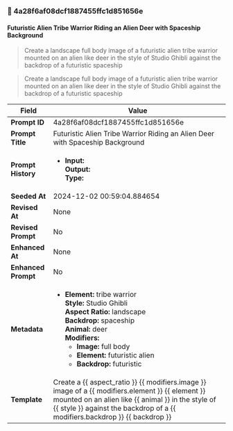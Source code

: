 

### 📜 4a28f6af08dcf1887455ffc1d851656e

#### Futuristic Alien Tribe Warrior Riding an Alien Deer with Spaceship Background

> Create a landscape full body image of a futuristic alien tribe warrior mounted on an alien like deer in the style of Studio Ghibli against the backdrop of a futuristic spaceship

> Create a landscape full body image of a futuristic alien tribe warrior mounted on an alien like deer in the style of Studio Ghibli against the backdrop of a futuristic spaceship

| Field          | Value                                                                                                                                                                      |
|----------------|----------------------------------------------------------------------------------------------------------------------------------------------------------------------------|
| **Prompt ID**  | 4a28f6af08dcf1887455ffc1d851656e                                                                                                                                                            |
| **Prompt Title**  | Futuristic Alien Tribe Warrior Riding an Alien Deer with Spaceship Background                                                                                                                                                            |
| **Prompt History** | <ul><li>**Input:**  <br> **Output:**  <br> **Type:** </li></ul> |
| **Seeded At** | 2024-12-02 00:59:04.884654                                                                                                                                                   |
| **Revised At** | None                                                                                                                                                   |
| **Revised Prompt** | No                                                                                                                                                                      |
| **Enhanced At** | None                                                                                                                                                  |
| **Enhanced Prompt** | No                                                                                                                                                                    |
| **Metadata**   | <ul><li>**Element:** tribe warrior <br> **Style:** Studio Ghibli <br> **Aspect Ratio:** landscape <br> **Backdrop:** spaceship <br> **Animal:** deer <br> **Modifiers:**<ul><li>**Image:** full body</li><li>**Element:** futuristic alien</li><li>**Backdrop:** futuristic</li></ul></li></ul> |
| **Template**   | Create a {{ aspect_ratio }} {{ modifiers.image }} image of a {{ modifiers.element }} {{ element }} mounted on an alien like {{ animal }} in the style of {{ style }} against the backdrop of a {{ modifiers.backdrop }} {{ backdrop }}                                                                                                                                           |


